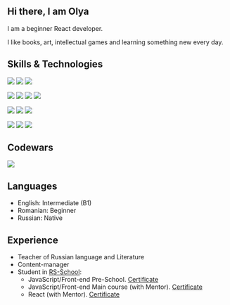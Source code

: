 ## Hi there, I am Olya ##

I am a beginner React developer.

I like books, art, intellectual games and learning something new every day.

## **Skills & Technologies** ##

![](https://img.shields.io/badge/-JavaScript-black?style=for-the-badge&logo=JavaScript&logoColor=yellow)
![](https://img.shields.io/badge/-TypeScript-black?style=for-the-badge&logo=TypeScript&logoColor=blue)
![](https://img.shields.io/badge/-React-black?style=for-the-badge&logo=React&logoColor=cyan)

![](https://img.shields.io/badge/-HTML-black?style=for-the-badge&logo=HTML5&logoColor=red)
![](https://img.shields.io/badge/-CSS-black?style=for-the-badge&logo=CSS3&logoColor=blue)
![](https://img.shields.io/badge/-Sass-black?style=for-the-badge&logo=Sass&logoColor=pink)
![](https://img.shields.io/badge/-Figma-black?style=for-the-badge&logo=Figma&logoColor=green)

![](https://img.shields.io/badge/-Git-black?style=for-the-badge&logo=Git&logoColor=white)
![](https://img.shields.io/badge/-Webpack-black?style=for-the-badge&logo=webpack&logoColor=lightblue)
![](https://img.shields.io/badge/-ESLint-black?style=for-the-badge&logo=ESLint&logoColor=purple)

![](https://img.shields.io/badge/-Material_UI-black?style=for-the-badge&logo=Material_UI&logoColor=blue)
![](https://img.shields.io/badge/-Tailwind-black?style=for-the-badge&logo=Tailwind&logoColor=9cf)
![](https://img.shields.io/badge/-Chart_JS-black?style=for-the-badge&logo=Chart_JS&logoColor=blue)

## **Codewars** ##

![](https://www.codewars.com/users/Oreada/badges/small)

## **Languages** ##

* English: Intermediate (B1)
* Romanian: Beginner
* Russian: Native

## **Experience** ##

* Teacher of Russian language and Literature
* Content-manager
* Student in [RS-School](https://rs.school/index.html):
  * JavaScript/Front-end Pre-School. [Certificate](https://app.rs.school/certificate/e4vb4hoy)
  * JavaScript/Front-end Main course (with Mentor). [Certificate](https://app.rs.school/certificate/zof0t2lh)
  * React (with Mentor). [Certificate](https://app.rs.school/certificate/qalxd4sj)

<!--
**Oreada/Oreada** is a ✨ _special_ ✨ repository because its `README.md` (this file) appears on your GitHub profile.

Here are some ideas to get you started:

- 🔭 I’m currently working on ...
- 🌱 I’m currently learning ...
- 👯 I’m looking to collaborate on ...
- 🤔 I’m looking for help with ...
- 💬 Ask me about ...
- 📫 How to reach me: ...
- 😄 Pronouns: ...
- ⚡ Fun fact: ...
-->
